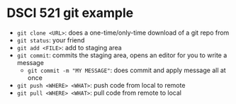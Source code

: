 # DSCI 521 git example

- `git clone <URL>`: does a one-time/only-time download of a git repo from <URL>
- `git status`: your friend
- `git add <FILE>`: add <FILE> to staging area
- `git commit`: commits the staging area, opens an editor for you to write a message
    - `git commit -m "MY MESSAGE"`: does commit and apply message all at once
- `git push <WHERE> <WHAT>`: push code from local to remote
- `git pull <WHERE> <WHAT>`: pull code from remote to local
